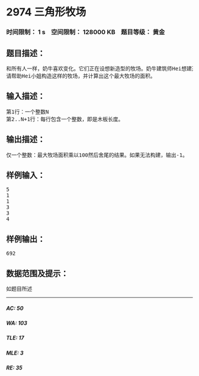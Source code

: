 # 2974 三角形牧场   
### 时间限制： 1 s&nbsp;&nbsp;&nbsp;&nbsp;空间限制： 128000 KB&nbsp;&nbsp;&nbsp;&nbsp;题目等级： 黄金  
## 题目描述：  

<pre>
和所有人一样，奶牛喜欢变化。它们正在设想新造型的牧场。奶牛建筑师Hei想建造围有漂亮白色栅栏的三角形牧场。她拥有N(3≤N≤40)块木板，每块的长度Li(1≤Li≤40)都是整数，她想用所有的木板围成一个三角形使得牧场面积最大。   
请帮助Hei小姐构造这样的牧场，并计算出这个最大牧场的面积。
</pre>
  
  
## 输入描述：  

<pre>
第1行：一个整数N   
第2..N+1行：每行包含一个整数，即是木板长度。
</pre>
  
  
## 输出描述：  

<pre>
仅一个整数：最大牧场面积乘以100然后舍尾的结果。如果无法构建，输出-1。
</pre>
  
  
## 样例输入：  

<pre>
5  
1  
1  
3  
3  
4
</pre>
  
  
## 样例输出：  

<pre>
692
</pre>
  
  
## 数据范围及提示：  

<pre>
如题目所述
</pre>
  
  
***  

##### AC: 50  
##### WA: 103  
##### TLE: 17  
##### MLE: 3  
##### RE: 35  
